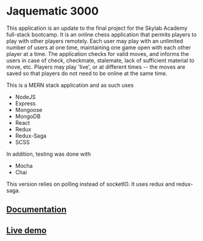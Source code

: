 # Jaquematic 3000

This application is an update to the final project for the Skylab Academy full-stack bootcamp.  It is an online chess application that permits players to play with other players remotely.  Each user may play with an unlimited number of users at one time, maintaining one game open with each other player at a time.  The application checks for valid moves, and informs the users in case of check, checkmate, stalemate, lack of sufficient material to move, etc.  Players may play 'live', or at different times -- the moves are saved so that players do not need to be online at the same time.

This is a MERN stack application and as such uses

- NodeJS
- Express
- Mongoose
- MongoDB
- React
- Redux
- Redux-Saga
- SCSS

In addition, testing was done with 

- Mocha
- Chai

This version relies on polling instead of socketIO.  It uses redux and redux-saga.
## [Documentation](docs/README.md)

## [Live demo](https://jaquematic3000-redux-saga.surge.sh) 


